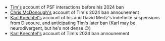 - [Tim's](ban.html) account of PSF interactions before his 2024 ban
- [Chris McDonough's](https://chrismcdonough.substack.com/p/the-shameful-defenestration-of-tim) account of Tim's 2024 ban announement
- [Karl Knechtel's](https://zahlman.github.io/politics/the-psf/2024/07/31/an-open-letter-to-the-psf-coc-wg.html) account of his and David Mertz's indefinite suspensions from Discoure, and anticipating Tim's later ban (Karl may be neurodivergent, but he's not dense :wink:)
- [Karl Knechtel's](https://zahlman.github.io/politics/the-psf/2024/08/10/open-letter-psf-coc-wg-addendum-1-tim-peters.html) account of Tim's 2024 ban announement
